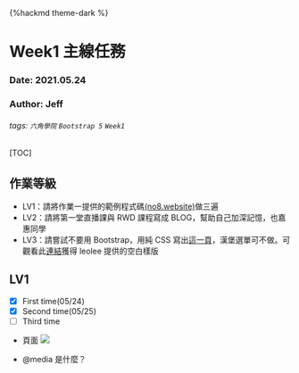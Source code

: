 {%hackmd theme-dark %}
# Week1 主線任務
### Date: 2021.05.24
### Author: Jeff
###### tags: `六角學院` `Bootstrap 5` `Week1`
[TOC]
## 作業等級
* LV1：請將作業一提供的範例程式碼[(no8.website)](https://drive.google.com/file/d/1r8z8i3LzzEKIzDBlztkpFmuXK6EDyMx3/view)做三遍
* LV2：請將第一堂直播課與 RWD 課程寫成 BLOG，幫助自己加深記憶，也嘉惠同學
* LV3：請嘗試不要用 Bootstrap，用純 CSS 寫出[這一頁](https://bootstrap.hexschool.com/docs/4.2/examples/album/)，漢堡選單可不做。可觀看此[連結](https://hexschool-share.slack.com/archives/C021CUCE74L/p1620731102322900)獲得 leolee 提供的空白樣版
## LV1
- [x] First time(05/24)
- [x] Second time(05/25)
- [ ] Third time
- 頁面
    ![](https://i.imgur.com/LeI8EAZ.png)

- @media 是什麼？

